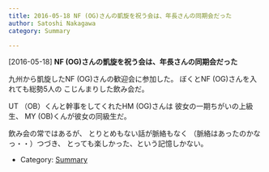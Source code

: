```yaml
---
title: 2016-05-18 NF (OG)さんの凱旋を祝う会は、年長さんの同期会だった
author: Satoshi Nakagawa
category: Summary

---
```


[2016-05-18] **NF (OG)さんの凱旋を祝う会は、年長さんの同期会だった** 

 九州から凱旋したNF (OG)さんの歓迎会に参加した。
ぼくとNF (OG)さんを入れても総勢5人の
こじんまりした飲み会だ。

 UT （OB）くんと幹事をしてくれたHM (OG)さんは
彼女の一期ちがいの上級生、
MY (OB)くんが彼女の同級生だ。

 飲み会の常ではあるが、
とりとめもない話が脈絡もなく
（脈絡はあったのかなっ・・）つづき、
とっても楽しかった、という記憶しかない。

- Category: [Summary](https://merapano.github.io/categories.html#Summary)

